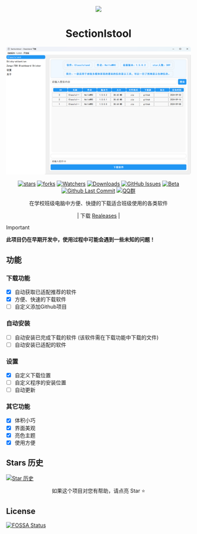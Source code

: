 <div align="center">

<image src="resources/SectionIstool_icon.png" height="48"/>

# SectionIstool

![软件界面](ScreenSots/ClassIsland_Page.png)

[![stars](https://img.shields.io/github/stars/lzy98276/SectionIstool?label=Stars)](https://github.com/lzy98276/SectionIstool)
[![forks](https://img.shields.io/github/forks/lzy98276/SectionIstool?label=Forks)](https://github.com/lzy98276/SectionIstool)
[![Watchers](https://img.shields.io/github/watchers/lzy98276/SectionIstool?style=social)](https://github.com/lzy98276/SectionIstool/watchers)
[![Downloads](https://img.shields.io/github/downloads/lzy98276/SectionIstool/total?style=social&label=Downloads&logo=github)](https://github.com/lzy98276/SectionIstool/releases/latest)
[![GitHub Issues](https://img.shields.io/github/issues-search/lzy98276/SectionIstool?query=is%3Aopen&style=social-square&logo=github&label=Issues&color=%233fb950)](https://github.com/lzy98276/SectionIstool/issues)
[![Beta](https://img.shields.io/github/v/release/lzy98276/SectionIstool?include_prereleases&style=social-square&label=测试版)](https://github.com/lzy98276/SectionIstool/releases/)
[![Github Last Commit](https://img.shields.io/github/last-commit/lzy98276/SectionIstool)](https://github.com/lzy98276/SectionIstool/commits/master)
[![QQ群](https://img.shields.io/badge/-QQ%E7%BE%A4%EF%BD%9C833875216-blue?style=flat&logo=TencentQQ)](https://qm.qq.com/q/ASRSNUJuve)

在学校班级电脑中方便、快捷的下载适合班级使用的各类软件

| 下载 [Realeases](https://github.com/lzy98276/SectionIstool/releases) |

</div>

> [!important]
> **此项目仍在早期开发中，使用过程中可能会遇到一些未知的问题！**

## 功能
### 下载功能
- [X] 自动获取已适配推荐的软件
- [X] 方便、快速的下载软件
- [ ] 自定义添加Github项目
### 自动安装
- [ ] 自动安装已完成下载的软件 (该软件需在下载功能中下载的文件)
- [ ] 自动安装已适配的软件
### 设置
- [X] 自定义下载位置
- [ ] 自定义程序的安装位置
- [ ] 自动更新
### 其它功能
- [X] 体积小巧
- [X] 界面美观
- [X] 亮色主题
- [X] 使用方便

## Stars 历史

[![Star 历史](https://starchart.cc/lzy98276/SectionIstool.svg?variant=adaptive)](https://starchart.cc/lzy98276/SectionIstool)

<div align="center">

如果这个项目对您有帮助，请点亮 Star ⭐

</div>

## License
[![FOSSA Status](https://app.fossa.com/api/projects/git%2Bgithub.com%2Flzy98276%2FSectionIstool.svg?type=shield&issueType=license)](https://app.fossa.com/projects/git%2Bgithub.com%2Flzy98276%2FSectionIstool?ref=badge_shield&issueType=license)
